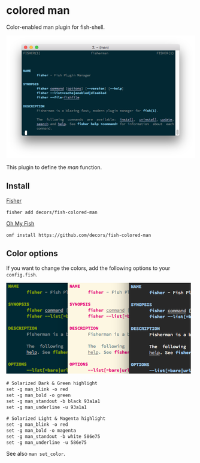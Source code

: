 # colored man

Color-enabled man plugin for fish-shell.

![ss1](https://raw.githubusercontent.com/decors/various/master/images/colored-man-pages-screenshot.png)

This plugin to define the *man* function.

## Install

[Fisher](https://github.com/jorgebucaran/fisher)

```fish
fisher add decors/fish-colored-man
```

[Oh My Fish](https://github.com/oh-my-fish/oh-my-fish)

```fish
omf install https://github.com/decors/fish-colored-man
```

## Color options

If you want to change the colors, add the following options to your `config.fish`.

![ss2](https://raw.githubusercontent.com/decors/various/master/images/colored-man-pages-screenshot2.png)

```fish
# Solarized Dark & Green highlight
set -g man_blink -o red
set -g man_bold -o green
set -g man_standout -b black 93a1a1
set -g man_underline -u 93a1a1
```

```fish
# Solarized Light & Magenta highlight
set -g man_blink -o red
set -g man_bold -o magenta
set -g man_standout -b white 586e75
set -g man_underline -u 586e75
```

See also `man set_color`.
